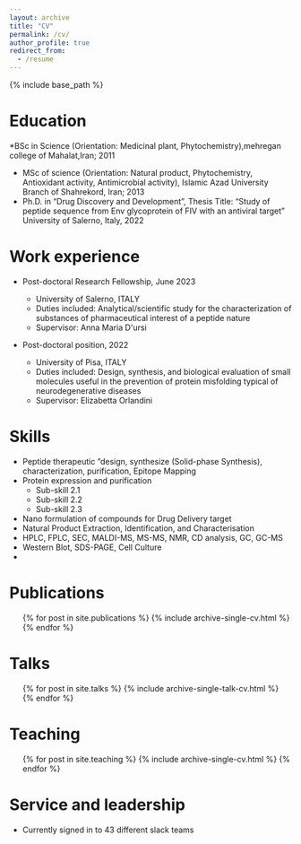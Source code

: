 ```yaml
---
layout: archive
title: "CV"
permalink: /cv/
author_profile: true
redirect_from:
  - /resume
---
```


{% include base_path %}

Education
======
*BSc in Science (Orientation: Medicinal plant, Phytochemistry),mehregan college of Mahalat,Iran; 2011
* MSc of science (Orientation: Natural product, Phytochemistry, Antioxidant
activity, Antimicrobial activity), Islamic Azad University Branch of Shahrekord, Iran; 2013
* Ph.D. in “Drug Discovery and Development”, Thesis Title: “Study of peptide
sequence from Env glycoprotein of FIV with an antiviral target”
University of Salerno, Italy, 2022

Work experience
======
* Post-doctoral Research Fellowship, June 2023 
  * University of Salerno, ITALY
  * Duties included: Analytical/scientific study for the
characterization of substances of pharmaceutical interest of a peptide
nature
  * Supervisor: Anna Maria D'ursi

* Post-doctoral position, 2022
  * University of Pisa, ITALY
  * Duties included: Design, synthesis, and biological evaluation of
small molecules useful in the prevention of protein misfolding typical of
neurodegenerative diseases
  * Supervisor: Elizabetta Orlandini
  
Skills
======
* Peptide therapeutic ”design, synthesize (Solid-phase Synthesis), characterization, purification,
Epitope Mapping
* Protein expression and purification
  * Sub-skill 2.1
  * Sub-skill 2.2
  * Sub-skill 2.3
* Nano formulation of compounds for Drug Delivery target
* Natural Product Extraction, Identification, and Characterisation
* HPLC, FPLC, SEC, MALDI-MS, MS-MS, NMR, CD analysis, GC, GC-MS
* Western Blot, SDS-PAGE, Cell Culture
*  

Publications
======
  <ul>{% for post in site.publications %}
    {% include archive-single-cv.html %}
  {% endfor %}</ul>
  
Talks
======
  <ul>{% for post in site.talks %}
    {% include archive-single-talk-cv.html %}
  {% endfor %}</ul>
  
Teaching
======
  <ul>{% for post in site.teaching %}
    {% include archive-single-cv.html %}
  {% endfor %}</ul>
  
Service and leadership
======
* Currently signed in to 43 different slack teams
